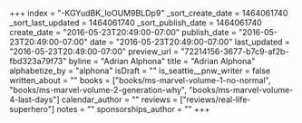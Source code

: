 +++
index = "-KGYudBK_IoOUM9BLDp9"
_sort_create_date = 1464061740
_sort_last_updated = 1464061740
_sort_publish_date = 1464061740
create_date = "2016-05-23T20:49:00-07:00"
publish_date = "2016-05-23T20:49:00-07:00"
date = "2016-05-23T20:49:00-07:00"
last_updated = "2016-05-23T20:49:00-07:00"
preview_url = "72214156-3677-b7c9-af2b-fbd323a79f73"
byline = "Adrian Alphona"
title = "Adrian Alphona"
alphabetize_by = "alphona"
isDraft = ""
is_seattle__pnw_writer = false
written_about = ""
books = ["books/ms-marvel-volume-1-no-normal", "books/ms-marvel-volume-2-generation-why", "books/ms-marvel-volume-4-last-days"]
calendar_author = ""
reviews = ["reviews/real-life-superhero"]
notes = ""
sponsorships_author = ""
+++
